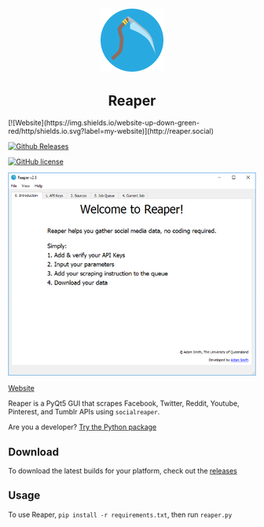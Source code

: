 <p align="center">
<img src="ui/icon.png">
</p>

<h1 align="center">Reaper</h1>
[![Website](https://img.shields.io/website-up-down-green-red/http/shields.io.svg?label=my-website)](http://reaper.social)

[![Github Releases](https://img.shields.io/github/downloads/atom/atom/latest/total.svg)](https://github.com/ScriptSmith/reaper/releases)

[![GitHub license](https://img.shields.io/github/license/scriptsmith/reaper.svg)](https://github.com/ScriptSmith/reaper/blob/master/LICENSE.txt)
<p align="center">
<img src="img/preview.gif">
</p>



[Website](http://reaper.social)

Reaper is a PyQt5 GUI that scrapes Facebook, Twitter, Reddit, Youtube, Pinterest, and Tumblr APIs 
using `socialreaper`.

Are you a developer? [Try the Python package](https://github.com/ScriptSmith/socialreaper)

## Download
To download the latest builds for your platform, check out the [releases](https://github.com/ScriptSmith/reaper/releases)

## Usage
To use Reaper, `pip install -r requirements.txt`, then run `reaper.py`
